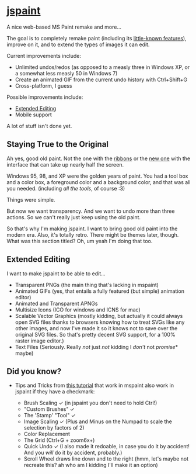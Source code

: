# [jspaint](http://1j01.github.io/jspaint/)

A nice web-based MS Paint remake and more...

The goal is to completely remake paint (including its [little-known features](#did-you-know)), improve on it, and to extend the types of images it can edit.

Current improvements include:

* Unlimited undos/redos (as opposed to a measly three in Windows XP, or a somewhat less measly 50 in Windows 7)
* Create an animated GIF from the current undo history with Ctrl+Shift+G
* Cross-platform, I guess

Possible improvements include:

* [Extended Editing](#extended-editing)
* Mobile support

A lot of stuff isn't done yet.

## Staying True to the Original

Ah yes, good old paint. Not the one with the [ribbons](https://www.google.com/search?tbm=isch&q=ms+paint+windows+7+ribbons&gs_l=img.3...7238.8547.0.8696.8.8.0.0.0.0.121.634.6j2.8.0....0...1c.1.45.img..7.1.84.3kcQ3AxAcpM#facrc=_&imgdii=_&imgrc=9QWxEa18YDeIXM%253A%3BTCC8aIEVP4RP2M%3Bhttp%253A%252F%252Fwinsupersite.com%252Fcontent%252Fcontent%252F126917%252Ffaq%252Fwin7_faq_paint.jpg%3Bhttp%253A%252F%252Fwinsupersite.com%252Farticle%252Ffaqtip%252Fwindows-7-faq%3B720%3B320)
or the [new one](https://www.google.com/search?q=freshpaint&tbm=isch)
with the interface that can take up nearly half the screen.

Windows 95, 98, and XP were the golden years of paint.
You had a tool box and a color box, a foreground color and a background color,
and that was all you needed. (including _all the tools_, of course :3)

Things were simple.

But now we want transparency.
And we want to undo more than three actions.
So we can't really just keep using the old paint.

So that's why I'm making jspaint. I want to bring good old paint into the modern era.
Also, it's totally retro. There might be themes later, though. What was this section titled? Oh, um yeah I'm doing that too.

## Extended Editing

I want to make jspaint to be able to edit...

* Transparent PNGs (the main thing that's lacking in mspaint)
* Animated GIFs (yes, that entails a fully featured (but simple) animation editor)
* Animated and Transparent APNGs
* Multisize Icons (ICO for windows and ICNS for mac)
* Scalable Vector Graphics (mostly kidding, but actually it could always open SVG files thanks to browsers knowing how to treat SVGs like any other images, and now I've made it so it knows not to save over the original SVG files. So that's pretty decent SVG support, for a 100% raster image editor.)
* Text Files (Seriously. Really *not* just *not* kidding I *don't* not *promise** maybe)

## Did you know?

* Tips and Tricks from [this tutorial](http://www.albinoblacksheep.com/tutorial/mspaint) that work in mspaint also work in jspaint if they have a checkmark:

	* Brush Scaling ✓ (in jspaint you don't need to hold Ctrl!)
	* "Custom Brushes" ✓
	* The 'Stamp' "Tool" ✓
	* Image Scaling ✓ (Plus and Minus on the Numpad to scale the selection by factors of 2)
	* Color Replacement
	* The Grid (Ctrl+G + zoom6x+)
	* Quick Undo ✓ (I also made it redoable, in case you do it by accident! And you _will_ do it by accident, probably.)
	* Scroll Wheel draws line down and to the right (hmm, let's maybe not recreate this? ah who am I kidding I'll make it an option)


